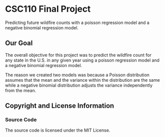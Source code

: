 # CSC110 Final Project

Predicting future wildfire counts with a poisson regression model and a negative binomial regression model. 

## Our Goal

The overall objective for this project was to predict the wildfire count for any state in the U.S. in any given year using a poisson regression model and a negative binomial regression model. 

The reason we created two models was because a Poisson distribution assumes that the mean and the variance within the distribution are the same while a negative binomial distribution adjusts the variance independently from the mean.  

## Copyright and License Information

### Source Code

The source code is licensed under the MIT License.
